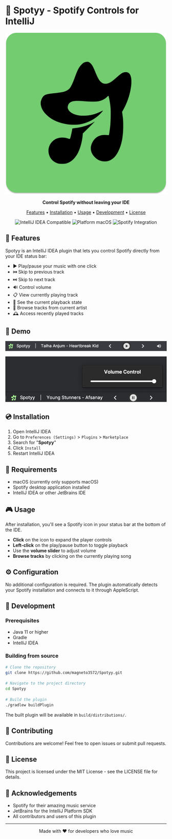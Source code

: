 # 🎵 Spotyy - Spotify Controls for IntelliJ

![Spotyy Logo](src/main/resources/META-INF/pluginIcon.svg)

<p align="center">
  <b>Control Spotify without leaving your IDE</b>
</p>

<p align="center">
  <a href="#features">Features</a> •
  <a href="#installation">Installation</a> •
  <a href="#usage">Usage</a> •
  <a href="#development">Development</a> •
  <a href="#license">License</a>
</p>

<p align="center">
  <img src="https://img.shields.io/badge/IntelliJ%20IDEA-compatible-blue.svg" alt="IntelliJ IDEA Compatible"/>
  <img src="https://img.shields.io/badge/platform-macOS-lightgrey" alt="Platform macOS"/>
  <img src="https://img.shields.io/badge/Spotify-integration-1DB954.svg" alt="Spotify Integration"/>
</p>

## 🚀 Features

Spotyy is an IntelliJ IDEA plugin that lets you control Spotify directly from your IDE status bar:

- ▶️ Play/pause your music with one click
- ⏮️ Skip to previous track
- ⏭️ Skip to next track
- 🔊 Control volume
- 📋 View currently playing track
- 📱 See the current playback state
- 🎵 Browse tracks from current artist
- 🕰️ Access recently played tracks

## 📸 Demo

<p align="center">
  <img src="src/main/resources/screenshot/screenshot1.png" alt="Spotyy Screenshot 1" width="600"/>
</p>

<p align="center">
  <img src="src/main/resources/screenshot/Screenshot2.png" alt="Spotyy Screenshot 2" width="600"/>
</p>

## 💿 Installation

1. Open IntelliJ IDEA
2. Go to `Preferences (Settings)` > `Plugins` > `Marketplace`
3. Search for "**Spotyy**"
4. Click `Install`
5. Restart IntelliJ IDEA

## 📝 Requirements

- macOS (currently only supports macOS)
- Spotify desktop application installed
- IntelliJ IDEA or other JetBrains IDE

## 🎮 Usage

After installation, you'll see a Spotify icon in your status bar at the bottom of the IDE.

- **Click** on the icon to expand the player controls
- **Left-click** on the play/pause button to toggle playback
- Use the **volume slider** to adjust volume
- **Browse tracks** by clicking on the currently playing song

## ⚙️ Configuration

No additional configuration is required. The plugin automatically detects your Spotify installation and connects to it
through AppleScript.

## 🔧 Development

### Prerequisites

- Java 11 or higher
- Gradle
- IntelliJ IDEA

### Building from source

```bash
# Clone the repository
git clone https://github.com/magneto3572/Spotyy.git

# Navigate to the project directory
cd Spotyy

# Build the plugin
./gradlew buildPlugin
```

The built plugin will be available in `build/distributions/`.

## 🤝 Contributing

Contributions are welcome! Feel free to open issues or submit pull requests.

## 📜 License

This project is licensed under the MIT License - see the LICENSE file for details.

## 🙏 Acknowledgements

- Spotify for their amazing music service
- JetBrains for the IntelliJ Platform SDK
- All contributors and users of this plugin

---

<p align="center">Made with ❤️ for developers who love music</p>

